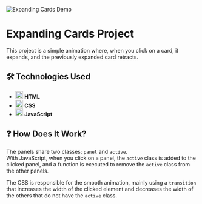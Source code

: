 ![Expanding Cards Demo](https://github.com/JohnSilva98/Expanding-Cards/blob/main/Expanding_Cards/images/demo.gif)



# Expanding Cards Project

This project is a simple animation where, when you click on a card, it expands, and the previously expanded card retracts.

## 🛠️ Technologies Used
- <img src="https://upload.wikimedia.org/wikipedia/commons/6/61/HTML5_logo_and_wordmark.svg" alt="HTML Logo" width="20"/> **HTML**
- <img src="https://upload.wikimedia.org/wikipedia/commons/d/d5/CSS3_logo_and_wordmark.svg" alt="CSS Logo" width="20"/> **CSS**
- <img src="https://upload.wikimedia.org/wikipedia/commons/6/6a/JavaScript-logo.png" alt="JavaScript Logo" width="20"/> **JavaScript**

## ❓ How Does It Work?
The panels share two classes: `panel` and `active`.  
With JavaScript, when you click on a panel, the `active` class is added to the clicked panel, and a function is executed to remove the `active` class from the other panels.  

The CSS is responsible for the smooth animation, mainly using a `transition` that increases the width of the clicked element and decreases the width of the others that do not have the `active` class.

